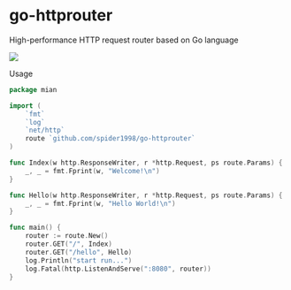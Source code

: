 # go-httprouter
High-performance HTTP request router based on Go language

![](http://raw.githubusercontent.com/studygolang/gctt-images/master/strings-builder/1_MhBcQBYT4ocfA7ftVT2iGw.png)  


Usage
```Go
package mian

import (
	`fmt`
	`log`
	`net/http`
	route `github.com/spider1998/go-httprouter`
)

func Index(w http.ResponseWriter, r *http.Request, ps route.Params) {
	_, _ = fmt.Fprint(w, "Welcome!\n")
}

func Hello(w http.ResponseWriter, r *http.Request, ps route.Params) {
	_, _ = fmt.Fprint(w, "Hello World!\n")
}

func main() {
	router := route.New()
	router.GET("/", Index)
	router.GET("/hello", Hello)
	log.Println("start run...")
	log.Fatal(http.ListenAndServe(":8080", router))
}
```
